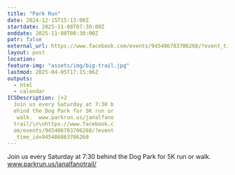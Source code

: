 ```yaml
---
title: "Park Run"
date: 2024-12-15T15:13:00Z
startdate: 2025-11-08T07:30:00Z
enddate: 2025-11-08T08:30:00Z
patr: false
external_url: https://www.facebook.com/events/945486783706268/?event_time_id=945486863706260
layout: post
location: 
feature-img: "assets/img/big-trail.jpg"
lastmod: 2025-04-05T17:15:06Z
outputs:
  - html
  - calendar
ICSDescription: |+2
  Join us every Saturday at 7:30 b  ehind the Dog Park for 5K run or   walk.  www.parkrun.us/janalfano  trail/\n\nhttps://www.facebook.c  om/events/945486783706268/?event  _time_id=945486863706260
---
```


Join us every Saturday at 7&#58;30 behind the Dog Park for 5K run or walk.  www.parkrun.us/janalfanotrail/<br>
  <br>
  
